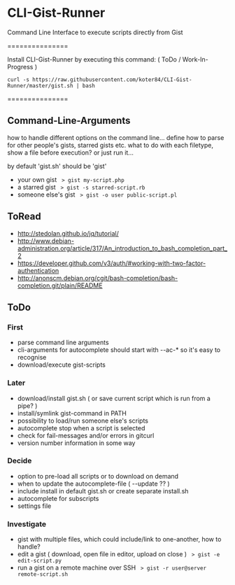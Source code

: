 CLI-Gist-Runner
===============

Command Line Interface to execute scripts directly from Gist

===============

Install CLI-Gist-Runner by executing this command: ( ToDo / Work-In-Progress )

`curl -s https://raw.githubusercontent.com/koter84/CLI-Gist-Runner/master/gist.sh | bash`

===============

## Command-Line-Arguments
how to handle different options on the command line...
define how to parse for other people's gists, starred gists etc.
what to do with each filetype, show a file before execution? or just run it...

by default 'gist.sh' should be 'gist'
- your own gist ` > gist my-script.php`
- a starred gist ` > gist -s starred-script.rb`
- someone else's gist ` > gist -o user public-script.pl`

## ToRead
- http://stedolan.github.io/jq/tutorial/
- http://www.debian-administration.org/article/317/An_introduction_to_bash_completion_part_2
- https://developer.github.com/v3/auth/#working-with-two-factor-authentication
- http://anonscm.debian.org/cgit/bash-completion/bash-completion.git/plain/README

## ToDo
### First
- parse command line arguments
- cli-arguments for autocomplete should start with --ac-* so it's easy to recognise
- download/execute gist-scripts

### Later
- download/install gist.sh ( or save current script which is run from a pipe? )
- install/symlink gist-command in PATH
- possibility to load/run someone else's scripts
- autocomplete stop when a script is selected
- check for fail-messages and/or errors in gitcurl
- version number information in some way

### Decide
- option to pre-load all scripts or to download on demand
- when to update the autocomplete-file ( --update ?? )
- include install in default gist.sh or create separate install.sh
- autocomplete for subscripts
- settings file

### Investigate
- gist with multiple files, which could include/link to one-another, how to handle?
- edit a gist ( download, open file in editor, upload on close ) ` > gist -e edit-script.py`
- run a gist on a remote machine over SSH ` > gist -r user@server remote-script.sh`

